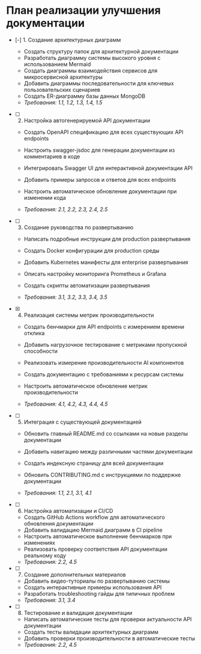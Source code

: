 # План реализации улучшения документации

- [-] 1. Создание архитектурных диаграмм





  - Создать структуру папок для архитектурной документации
  - Разработать диаграмму системы высокого уровня с использованием Mermaid
  - Создать диаграммы взаимодействия сервисов для микросервисной архитектуры
  - Добавить диаграммы последовательности для ключевых пользовательских сценариев
  - Создать ER-диаграмму базы данных MongoDB
  - _Требования: 1.1, 1.2, 1.3, 1.4, 1.5_




- [ ] 2. Настройка автогенерируемой API документации
  - Создать OpenAPI спецификацию для всех существующих API endpoints
  - Настроить swagger-jsdoc для генерации документации из комментариев в коде
  - Интегрировать Swagger UI для интерактивной документации API
  - Добавить примеры запросов и ответов для всех endpoints


  - Настроить автоматическое обновление документации при изменении кода
  - _Требования: 2.1, 2.2, 2.3, 2.4, 2.5_

- [ ] 3. Создание руководства по развертыванию
  - Написать подробные инструкции для production развертывания
  - Создать Docker конфигурации для production среды


  - Добавить Kubernetes манифесты для enterprise развертывания
  - Описать настройку мониторинга Prometheus и Grafana
  - Создать скрипты автоматизации развертывания
  - _Требования: 3.1, 3.2, 3.3, 3.4, 3.5_

- [x] 4. Реализация системы метрик производительности


  - Создать бенчмарки для API endpoints с измерением времени отклика
  - Добавить нагрузочное тестирование с метриками пропускной способности
  - Реализовать измерение производительности AI компонентов
  - Создать документацию с требованиями к ресурсам системы
  - Настроить автоматическое обновление метрик производительности


  - _Требования: 4.1, 4.2, 4.3, 4.4, 4.5_

- [ ] 5. Интеграция с существующей документацией
  - Обновить главный README.md со ссылками на новые разделы документации
  - Добавить навигацию между различными частями документации

  - Создать индексную страницу для всей документации
  - Обновить CONTRIBUTING.md с инструкциями по поддержке документации
  - _Требования: 1.1, 2.1, 3.1, 4.1_

- [ ] 6. Настройка автоматизации и CI/CD
  - Создать GitHub Actions workflow для автоматического обновления документации
  - Добавить валидацию Mermaid диаграмм в CI pipeline
  - Настроить автоматическое выполнение бенчмарков при изменениях
  - Реализовать проверку соответствия API документации реальному коду
  - _Требования: 2.2, 4.5_

- [ ] 7. Создание дополнительных материалов
  - Добавить видео-туториалы по развертыванию системы
  - Создать интерактивные примеры использования API
  - Разработать troubleshooting гайды для типичных проблем
  - _Требования: 3.1, 3.4_

- [ ] 8. Тестирование и валидация документации
  - Написать автоматические тесты для проверки актуальности API документации
  - Создать тесты валидации архитектурных диаграмм
  - Добавить проверки производительности в автоматические тесты
  - _Требования: 2.2, 4.5_